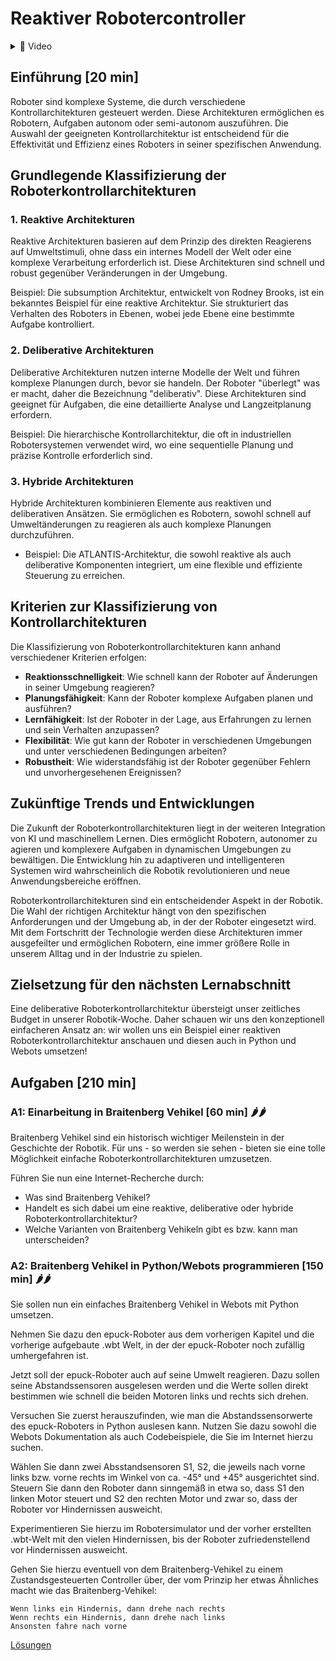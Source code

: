 # Reaktiver Robotercontroller

<details>
<summary>
🎦 Video
</summary>
<iframe width="560" height="315" src="https://www.youtube.com/embed/ruvbl1fUWTY?si=tHelXIDSdy59ItkV" title="YouTube video player" frameborder="0" allow="accelerometer; autoplay; clipboard-write; encrypted-media; gyroscope; picture-in-picture; web-share" allowfullscreen></iframe>
</details>


## Einführung [20 min]

Roboter sind komplexe Systeme, die durch verschiedene Kontrollarchitekturen gesteuert werden. Diese Architekturen ermöglichen es Robotern, Aufgaben autonom oder semi-autonom auszuführen. Die Auswahl der geeigneten Kontrollarchitektur ist entscheidend für die Effektivität und Effizienz eines Roboters in seiner spezifischen Anwendung.

## Grundlegende Klassifizierung der Roboterkontrollarchitekturen

### 1. Reaktive Architekturen

Reaktive Architekturen basieren auf dem Prinzip des direkten Reagierens auf Umweltstimuli, ohne dass ein internes Modell der Welt oder eine komplexe Verarbeitung erforderlich ist. Diese Architekturen sind schnell und robust gegenüber Veränderungen in der Umgebung.

Beispiel: Die subsumption Architektur, entwickelt von Rodney Brooks, ist ein bekanntes Beispiel für eine reaktive Architektur. Sie strukturiert das Verhalten des Roboters in Ebenen, wobei jede Ebene eine bestimmte Aufgabe kontrolliert.

### 2. Deliberative Architekturen

Deliberative Architekturen nutzen interne Modelle der Welt und führen komplexe Planungen durch, bevor sie handeln. Der Roboter "überlegt" was er macht, daher die Bezeichnung "deliberativ". Diese Architekturen sind geeignet für Aufgaben, die eine detaillierte Analyse und Langzeitplanung erfordern.

Beispiel: Die hierarchische Kontrollarchitektur, die oft in industriellen Robotersystemen verwendet wird, wo eine sequentielle Planung und präzise Kontrolle erforderlich sind.

### 3. Hybride Architekturen

Hybride Architekturen kombinieren Elemente aus reaktiven und deliberativen Ansätzen. Sie ermöglichen es Robotern, sowohl schnell auf Umweltänderungen zu reagieren als auch komplexe Planungen durchzuführen.

- Beispiel: Die ATLANTIS-Architektur, die sowohl reaktive als auch deliberative Komponenten integriert, um eine flexible und effiziente Steuerung zu erreichen.

## Kriterien zur Klassifizierung von Kontrollarchitekturen

Die Klassifizierung von Roboterkontrollarchitekturen kann anhand verschiedener Kriterien erfolgen:

- **Reaktionsschnelligkeit**: Wie schnell kann der Roboter auf Änderungen in seiner Umgebung reagieren?
- **Planungsfähigkeit**: Kann der Roboter komplexe Aufgaben planen und ausführen?
- **Lernfähigkeit**: Ist der Roboter in der Lage, aus Erfahrungen zu lernen und sein Verhalten anzupassen?
- **Flexibilität**: Wie gut kann der Roboter in verschiedenen Umgebungen und unter verschiedenen Bedingungen arbeiten?
- **Robustheit**: Wie widerstandsfähig ist der Roboter gegenüber Fehlern und unvorhergesehenen Ereignissen?

## Zukünftige Trends und Entwicklungen

Die Zukunft der Roboterkontrollarchitekturen liegt in der weiteren Integration von KI und maschinellem Lernen. Dies ermöglicht Robotern, autonomer zu agieren und komplexere Aufgaben in dynamischen Umgebungen zu bewältigen. Die Entwicklung hin zu adaptiveren und intelligenteren Systemen wird wahrscheinlich die Robotik revolutionieren und neue Anwendungsbereiche eröffnen.

Roboterkontrollarchitekturen sind ein entscheidender Aspekt in der Robotik. Die Wahl der richtigen Architektur hängt von den spezifischen Anforderungen und der Umgebung ab, in der der Roboter eingesetzt wird. Mit dem Fortschritt der Technologie werden diese Architekturen immer ausgefeilter und ermöglichen Robotern, eine immer größere Rolle in unserem Alltag und in der Industrie zu spielen.

## Zielsetzung für den nächsten Lernabschnitt

Eine deliberative Roboterkontrollarchitektur übersteigt unser zeitliches Budget in unserer Robotik-Woche. Daher schauen wir uns den konzeptionell einfacheren Ansatz an: wir wollen uns ein Beispiel einer reaktiven Roboterkontrollarchitektur anschauen und diesen auch in Python und Webots umsetzen!



## Aufgaben [210 min]

### A1: Einarbeitung in Braitenberg Vehikel [60 min] 🌶️🌶️

Braitenberg Vehikel sind ein historisch wichtiger Meilenstein in der Geschichte der Robotik. Für uns - so werden sie sehen - bieten sie eine tolle Möglichkeit einfache Roboterkontrollarchitekturen umzusetzen.

Führen Sie nun eine Internet-Recherche durch:
- Was sind Braitenberg Vehikel?
- Handelt es sich dabei um eine reaktive, deliberative oder hybride Roboterkontrollarchitektur?
- Welche Varianten von Braitenberg Vehikeln gibt es bzw. kann man unterscheiden?

### A2: Braitenberg Vehikel in Python/Webots programmieren [150 min] 🌶️🌶️

Sie sollen nun ein einfaches Braitenberg Vehikel in Webots mit Python umsetzen.

Nehmen Sie dazu den epuck-Roboter aus dem vorherigen Kapitel und die vorherige aufgebaute .wbt Welt, in der der epuck-Roboter noch zufällig umhergefahren ist.

Jetzt soll der epuck-Roboter auch auf seine Umwelt reagieren. Dazu sollen seine Abstandssensoren ausgelesen werden und die Werte sollen direkt bestimmen wie schnell die beiden Motoren links und rechts sich drehen.

Versuchen Sie zuerst herauszufinden, wie man die Abstandssensorwerte des epuck-Roboters in Python auslesen kann. Nutzen Sie dazu sowohl die Webots Dokumentation als auch Codebeispiele, die Sie im Internet hierzu suchen.

Wählen Sie dann zwei Absstandsensoren S1, S2, die jeweils nach vorne links bzw. vorne rechts im Winkel von ca. -45° und +45° ausgerichtet sind. Steuern Sie dann den Roboter dann sinngemäß in etwa so, dass S1 den linken Motor steuert und S2 den rechten Motor und zwar so, dass der Roboter vor Hindernissen ausweicht.

Experimentieren Sie hierzu im Robotersimulator und der vorher erstellten .wbt-Welt mit den vielen Hindernissen, bis der Roboter zufriedenstellend vor Hindernissen ausweicht.

Gehen Sie hierzu eventuell von dem Braitenberg-Vehikel zu einem Zustandsgesteuerten Controller über, der vom Prinzip her etwas Ähnliches macht wie das Braitenberg-Vehikel:

    Wenn links ein Hindernis, dann drehe nach rechts
    Wenn rechts ein Hindernis, dann drehe nach links
    Ansonsten fahre nach vorne

[Lösungen](webots_reaktiver_controller_loesungen.md)
